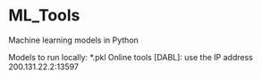 # ML_Tools
Machine learning models in Python

Models to run locally: *.pkl
Online tools [DABL]: use the IP address 200.131.22.2:13597
